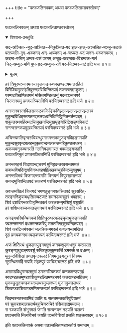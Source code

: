 +++
title = "पतञ्जलिनवकम् अथवा पतञ्जलिताण्डवस्तोत्रम्"

+++

<div class="videoEmbed"  caption="Video" src="https://www.youtube.com/watch?v=IujBvB3U7VM"></div>


  
पतञ्जलिनवकम् अथवा पतञ्जलिताण्डवस्तोत्रम्    


<details open><summary>विश्वास-प्रस्तुतिः</summary>

सद्-अञ्चित--मुद्-अञ्चित--निकुञ्चित-पदं झल-झल्-अञ्चलित-मञ्जु-कटकं  
पतञ्जलि-दृग्-अञ्जनम् अन्-अञ्जनम् अ-चञ्चल-पदं जनन-भञ्जनकरम् ।  
कदम्ब-रुचिम् अम्बर-वसं परमम् अम्बुद-कदम्बक-विडम्बक-गलं  
चिद्-अम्बुद-मणिं बुध-हृद्-अम्बुज-रविं पर-चिदम्बर-नटं हृदि भज  ॥ १॥
</details>

<details><summary>मूलम्</summary>

सदञ्चितमुदञ्चितनिकुञ्चितपदं झलज्झलज्झलितमञ्जुकटकं  
पतञ्जलिदृगञ्जनमनञ्जनमचञ्चलपदं जननभञ्जनकरम् ।  
कदम्बरुचिमम्बरवसं परममम्बुदकदम्बकविडम्बकगलं  
चिदम्बुधिमणिं बुधहृदम्बुजरविं परचिदम्बरनटं हृदि भजे  ॥ १॥  
</details>

  
हरं त्रिपुरभञ्जनमनन्तकृतकङ्कणमखण्डदयमन्तरहितं  
विरिञ्चिसुरसंहतिपुरन्दरविचिन्तितपदं तरुणचन्द्रमकुटम् ।  
परम्पदविखण्डितयमं भसितमण्डिततनुं मदनवञ्चनपरं  
चिरन्तनममुं प्रणवसञ्चितनिधिं परचिदम्बरनटं हृदि भजे ॥ २॥  
  
अनन्तनवरत्नविलसत्कटककिङ्किणिझलज्झलज्झलज्झलरवं  
मुकुन्दविधिहस्तगतमद्दललयध्वनिधिमिद्धिमितनर्तनपदम् ।  
शकुन्तरथबर्हिरथदन्तिमुखनन्दिमुखभृङ्गीरिटिसङ्घनिकटं  
सनन्दसनकप्रमुखवन्दितपदं परचिदम्बरनटं हृदि भजे ॥ ३॥  
  
अचिन्त्यमलिवृन्दरुचिबन्धुरगलमन्तकभुजङ्गविहङ्गमपतिं  
मुकुन्दसुरवृन्दबलहन्तृकृतवन्दनलसन्तमहिकुण्डलधरम्  ।  
अकम्पमनुकम्पनरतिं गलनिषङ्गगरलं भवमदङ्गजहरिं  
पतञ्जलिनुतं प्रणतसञ्चितनिधिं परचिदम्बरनटं हृदि भजे ॥ ४॥  
  
अनन्तमहसं त्रिदशवन्द्यचरणं मुनिहृदन्तरवसन्तममलं  
कबन्धवियदिन्द्ववनिगन्धवहवह्निमखबन्धुरविमञ्जुवपुषम् ।  
अनन्तविभवं त्रिजगदन्तरमणिं त्रिनयनं त्रिपुरखण्डनपरं  
सनन्दमुनिवन्दितपदं सकरुणं परचिदम्बरनटं हृदि भजे ॥ ५॥  
  
अवन्तमखिलं त्रिजगदं भगणतुङ्गमवतंसितपदं सुरसरित्-  
तरङ्गनिकुरम्बधृतिलम्पटजटं शमनडम्भसुहरं भवहरम् ।  
शिवं दशदिगन्तरविजृम्भितकरं करलसन्मृगशिशुं पशुपतिं  
हरं शशिधनञ्जयपतङ्गनयनं परचिदम्बरनटं हृदि भजे ॥ ६॥  
  
अनङ्गपरिपन्थिनमजं क्षितिधुरन्धरमलङ्कृतभुजङ्गमपतिं  
ज्वलन्तमनलं दधतमन्तकरिपुं सततमिन्द्रसुरवन्दितपदम् ।  
शिवं करटिचर्मवसनं जलधिजन्मगरलं कबलयन्तमखिलं  
दृढं प्रणयकन्दमभयङ्करपदं परचिदम्बरनटं हृदि भजे ॥ ७॥  
  
अजं क्षितिरथं भुजङ्गपुङ्गवगुणं कनकश‍ृङ्गधनुषं करलसत्  
कुरङ्गपृथुटङ्गपरशुं रुचिरकुङ्कुमरुचिं डमरुकं च दधतम् ।  
मुकुन्दविशिखं प्रणतवृन्दफलदं निगमतुङ्गतुरगं निरुपमं  
सुगन्धितमहिं सपदि संहृतपुरं परचिदम्बरनटं हृदि भजे ॥ ८॥  
  
अखण्डविधुमण्डलमुखं डमरुमण्डितकरं कनकमण्डपगृहं  
स्वदण्डतलमुण्डशशिकुण्डलितमण्डनपरं जलखण्डजटिलम् ।  
मृकण्डुसुतचण्डकरदण्डधरमुण्डनपदं भुजगकुण्डलधरं  
शिखण्डशशिखण्डमणिमण्डनपरं परचिदम्बरनटं हृदि भजे ॥ ९॥  
  
चिदम्बरनटस्तवमिदं पठति यः सततमन्तकरिपुप्रियतमं   
परं सुकरशब्दलसदर्थबहुचित्ररुचिरं रसिकहृद्यममलम् ।   
स रञ्जयति शंभुममलं जगति सत्यनयनं नटपतिं चलतरं   
प्रपञ्चयति नित्यविभवं जयति पञ्चविशिखं व्रजति शङ्करपदम् ॥ १०॥   
  
इति पतञ्जलिनवकं अथवा पतञ्जलिताण्डवस्तोत्रं समाप्तम् ॥  
